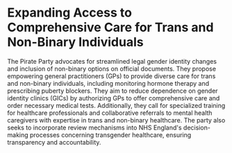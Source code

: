 # Expanding Access to Comprehensive Care for Trans and Non-Binary Individuals

The Pirate Party advocates for streamlined legal gender identity changes and inclusion of non-binary options on official documents. They propose empowering general practitioners (GPs) to provide diverse care for trans and non-binary individuals, including monitoring hormone therapy and prescribing puberty blockers. They aim to reduce dependence on gender identity clinics (GICs) by authorizing GPs to offer comprehensive care and order necessary medical tests. Additionally, they call for specialized training for healthcare professionals and collaborative referrals to mental health caregivers with expertise in trans and non-binary healthcare. The party also seeks to incorporate review mechanisms into NHS England's decision-making processes concerning transgender healthcare, ensuring transparency and accountability.

